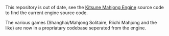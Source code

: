 This repository is out of date, see the [Kitsune Mahjong Engine](https://github.com/KitsunebiGames/km-engine) source code to find the current engine source code.

The various games (Shanghai/Mahjong Solitaire, Riichi Mahjong and the like) are now in a propriatary codebase seperated from the engine.
